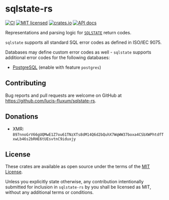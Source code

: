 # sqlstate-rs
[![CI](https://github.com/lucis-fluxum/sqlstate-rs/actions/workflows/ci.yml/badge.svg)](https://github.com/lucis-fluxum/sqlstate-rs/actions/workflows/ci.yml)
[![MIT licensed](https://img.shields.io/badge/license-MIT-blue.svg)](./LICENSE)
[![crates.io](https://img.shields.io/crates/v/sqlstate.svg)](https://crates.io/crates/sqlstate)
[![API docs](https://docs.rs/sqlstate/badge.svg)](https://docs.rs/sqlstate)

Representations and parsing logic for [`SQLSTATE`](https://en.wikipedia.org/wiki/SQLSTATE)
return codes.

`sqlstate` supports all standard SQL error codes as defined in ISO/IEC 9075.

Databases may define custom error codes as well - `sqlstate` supports additional error codes for
the following databases:

- [PostgreSQL](https://www.postgresql.org/docs/current/errcodes-appendix.html)
  (enable with feature `postgres`)

## Contributing

Bug reports and pull requests are welcome on GitHub at https://github.com/lucis-fluxum/sqlstate-rs.

## Donations

- XMR: `897nnoGrV66gUQMwE1Z7ou61TNzXTs8dM14Q6d2bQuhX7WqWW37boxa4CSbXWPhtdfTxwLb46s2bRHE6tUEsvtnC9iduxjy`

## License

These crates are available as open source under the terms of the
[MIT License](https://opensource.org/licenses/MIT).

Unless you explicitly state otherwise, any contribution intentionally submitted for inclusion in
`sqlstate-rs` by you shall be licensed as MIT, without any additional terms or conditions.

